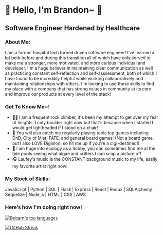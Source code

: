 # 👋 Hello, I'm Brandon~ 🎉
## Software Engineer Hardened by Healthcare 

### About Me:
I am a former hospital tech turned driven software engineer! I've learned a lot both before and during this transition all of which have only served to make me a stronger, more motivated, and more curious individual and developer. I'm a huge believer in maintaining clear communication as well as practicing constant self-reflection and self-asssessment, both of which I have found to be incredibly helpful while working collaboratively and maintaining relationships with others.  I'm looking to use these skills to find my place with a company that has strong values in community at its core and improve our products at every level of the stack!

### Get To Know Me~! 
- 🧗🏻 I am a frequent rock climber, it's been my attempt to get over my fear of heights. I only boulder right now but that's because when I started I would get lightheaded if I stood on a chair!
- 🐉 You will also catch me regularly playing table top games including DnD, City of Mist, FATE, and general board games! (Not a board game, but I also LOVE Digimon, so hit me up if you're a digi-destined!)
- 🌱 I am huge into ecology as a hobby, you can sometimes find me at the tide pools seeing what algae and critters I can snap a picture of!
- 🎧 Laufey's music is the CONSTANT background music to my life, easily my favorite artist right now!

### My Stock of Skills:
JavaScript | Python | SQL | Flask | Express | React | Redux | SQLAlchemy | Sequelize | Node.js | HTML | CSS | AWS

### Here's how I'm doing right now!
[![Bobarn's top languages](https://github-readme-stats.vercel.app/api/top-langs/?username=Bobarn&theme=blue-green)](https://github.com/anuraghazra/github-readme-stats)

[![GitHub Streak](https://streak-stats.demolab.com?user=Bobarn&theme=blueberry&exclude_days=Sat)](https://git.io/streak-stats)
<!--
**Bobarn/Bobarn** is a ✨ _special_ ✨ repository because its `README.md` (this file) appears on your GitHub profile.

Here are some ideas to get you started:

- 🔭 I’m currently working on ...
- 🌱 I’m currently learning ...
- 👯 I’m looking to collaborate on ...
- 🤔 I’m looking for help with ...
- 💬 Ask me about ...
- 📫 How to reach me: ...
- 😄 Pronouns: ...
- ⚡ Fun fact: ...
-->
